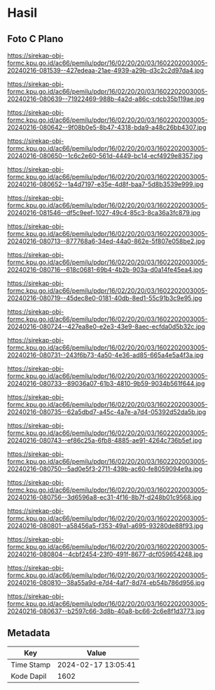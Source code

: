 # Hasil

## Foto C Plano

https://sirekap-obj-formc.kpu.go.id/ac66/pemilu/pdpr/16/02/20/20/03/1602202003005-20240216-081539--427edeaa-21ae-4939-a29b-d3c2c2d97da4.jpg

https://sirekap-obj-formc.kpu.go.id/ac66/pemilu/pdpr/16/02/20/20/03/1602202003005-20240216-080639--71922469-988b-4a2d-a86c-cdcb35b119ae.jpg

https://sirekap-obj-formc.kpu.go.id/ac66/pemilu/pdpr/16/02/20/20/03/1602202003005-20240216-080642--9f08b0e5-8b47-4318-bda9-a48c26bb4307.jpg

https://sirekap-obj-formc.kpu.go.id/ac66/pemilu/pdpr/16/02/20/20/03/1602202003005-20240216-080650--1c6c2e60-561d-4449-bc14-ecf4929e8357.jpg

https://sirekap-obj-formc.kpu.go.id/ac66/pemilu/pdpr/16/02/20/20/03/1602202003005-20240216-080652--1a4d7197-e35e-4d8f-baa7-5d8b3539e999.jpg

https://sirekap-obj-formc.kpu.go.id/ac66/pemilu/pdpr/16/02/20/20/03/1602202003005-20240216-081546--df5c9eef-1027-49c4-85c3-8ca36a3fc879.jpg

https://sirekap-obj-formc.kpu.go.id/ac66/pemilu/pdpr/16/02/20/20/03/1602202003005-20240216-080713--877768a6-34ed-44a0-862e-5f807e058be2.jpg

https://sirekap-obj-formc.kpu.go.id/ac66/pemilu/pdpr/16/02/20/20/03/1602202003005-20240216-080716--618c0681-69b4-4b2b-903a-d0a14fe45ea4.jpg

https://sirekap-obj-formc.kpu.go.id/ac66/pemilu/pdpr/16/02/20/20/03/1602202003005-20240216-080719--45dec8e0-0181-40db-8ed1-55c91b3c9e95.jpg

https://sirekap-obj-formc.kpu.go.id/ac66/pemilu/pdpr/16/02/20/20/03/1602202003005-20240216-080724--427ea8e0-e2e3-43e9-8aec-ecfda0d5b32c.jpg

https://sirekap-obj-formc.kpu.go.id/ac66/pemilu/pdpr/16/02/20/20/03/1602202003005-20240216-080731--243f6b73-4a50-4e36-ad85-665a4e5a4f3a.jpg

https://sirekap-obj-formc.kpu.go.id/ac66/pemilu/pdpr/16/02/20/20/03/1602202003005-20240216-080733--89036a07-61b3-4810-9b59-9034b561f644.jpg

https://sirekap-obj-formc.kpu.go.id/ac66/pemilu/pdpr/16/02/20/20/03/1602202003005-20240216-080735--62a5dbd7-a45c-4a7e-a7d4-05392d52da5b.jpg

https://sirekap-obj-formc.kpu.go.id/ac66/pemilu/pdpr/16/02/20/20/03/1602202003005-20240216-080743--ef86c25a-6fb8-4885-ae91-4264c736b5ef.jpg

https://sirekap-obj-formc.kpu.go.id/ac66/pemilu/pdpr/16/02/20/20/03/1602202003005-20240216-080750--5ad0e5f3-2711-439b-ac60-fe8059094e9a.jpg

https://sirekap-obj-formc.kpu.go.id/ac66/pemilu/pdpr/16/02/20/20/03/1602202003005-20240216-080756--3d6596a8-ec31-4f16-8b7f-d248b01c9568.jpg

https://sirekap-obj-formc.kpu.go.id/ac66/pemilu/pdpr/16/02/20/20/03/1602202003005-20240216-080801--a58456a5-f353-49a1-a695-93280de88f93.jpg

https://sirekap-obj-formc.kpu.go.id/ac66/pemilu/pdpr/16/02/20/20/03/1602202003005-20240216-080804--4cbf2454-23f0-491f-8677-dcf059654248.jpg

https://sirekap-obj-formc.kpu.go.id/ac66/pemilu/pdpr/16/02/20/20/03/1602202003005-20240216-080810--38a55a9d-e7d4-4af7-8d74-eb54b786d956.jpg

https://sirekap-obj-formc.kpu.go.id/ac66/pemilu/pdpr/16/02/20/20/03/1602202003005-20240216-080637--b2597c66-3d8b-40a8-bc66-2c6e8f1d3773.jpg


## Metadata

| Key        | Value               |
| ---------- | ------------------- |
| Time Stamp | 2024-02-17 13:05:41 |
| Kode Dapil | 1602                |



